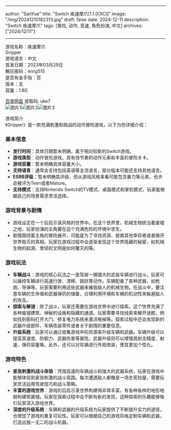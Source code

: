 
---
author: "SanYue"
title: "Switch 疾速摩爪[1.1.0|XCI]"
image: "/img/20241210182313.jpg"
draft: false
date: 2024-12-11
description: "Switch 疾速摩爪"
tags: [冒险, 动作, 竞速, 角色扮演, 中文]
archives: ["2024/12/11"]

---

游戏名称：疾速摩爪   
Gripper    
游戏语言：中文  
首发日期：2023年03月29日  
解压密码：wing515  
是否有金手指：否  
版本：无   
容量：1.8G

[百度网盘](https://pan.baidu.com/s/1vU__QZSHnI-B45h-goOioQ) 提取码: uke7  
![图片1](/img/6ef4d9.jpg)![图片2](/img/d9fa32.jpg)![图片3](/img/8bff6f.jpg)  

游戏简介  
《Gripper》是一款充满刺激和挑战的动作冒险游戏，以下为你详细介绍：

### 基本信息
- **发行时间**：具体日期暂未明确，属于相对较新的Switch游戏。
- **游戏类型**：动作冒险游戏，具有快节奏的动作元素和丰富的冒险关卡。
- **游戏容量**：暂未明确具体容量大小。
- **支持语言**：通常会支持包括英语等主流语言，部分版本可能还支持其他语言。
- **ESRB评级**：暂未明确其评级，但从游戏风格来看可能包含暴力等元素，也许会被评为Teen或者Mature。
- **支持模式**：支持Nintendo Switch的TV模式、桌面模式和掌机模式，玩家能根据自己的场景需求灵活选择。

### 游戏背景与剧情
- 游戏设定在一个后启示录风格的世界中。在这个世界里，机械生物统治着废墟之地，玩家扮演的主角要在这个充满危险的环境中求生。
- 剧情围绕着主角的冒险展开，可能是为了寻找资源、拯救其他幸存者或者揭开世界毁灭的真相。玩家在游戏过程中会逐渐发现这个世界隐藏的秘密，如机械生物的起源、曾经的文明是如何覆灭的等。

### 游戏玩法
- **车辆战斗**：游戏的核心玩法之一是驾驶一辆强大的武装车辆进行战斗。玩家可以操控车辆进行高速行驶、漂移、跳跃等动作。车辆配备了各种武器，如枪炮、导弹等，玩家需要利用这些武器来摧毁敌人的机械生物。在战斗中，要注意车辆的生命值和武器弹药的储备，合理利用环境和车辆的机动性来躲避敌人的攻击。
- **探索与解谜**：除了战斗，玩家还需要在游戏世界中进行探索。这个世界充满了各种废墟建筑、神秘的设施和隐藏的通道。玩家需要寻找线索来解开谜题，例如找到密码打开大门、修复电力系统来激活电梯等。探索过程中还会发现新的武器升级部件、车辆改装零件或者关于剧情的重要信息。
- **升级系统**：玩家可以通过收集游戏中的资源来升级车辆和武器。车辆升级可以提高其速度、防御力、武器伤害等属性。武器升级则可以增强其射击精度、射速、弹药容量等。此外，还可以对车辆进行外观改装，使其更加个性化。

### 游戏特色
- **紧张刺激的战斗体验**：凭借高速的车辆战斗和强大的武器系统，玩家在游戏中能够体验到紧张刺激的战斗氛围。每次遭遇敌人都像是一场生死较量，需要玩家灵活运用驾驶技巧和战斗策略。
- **丰富的游戏世界**：游戏的后启示录世界构建得非常丰富，有各种各样的地形地貌和建筑废墟。玩家在探索过程中会不断有新的发现，这种探索的乐趣能够吸引玩家深入游戏世界。
- **深度的升级系统**：车辆和武器的升级系统为玩家提供了不断提升实力的途径，也增加了游戏的重复可玩性。玩家可以根据自己的游戏风格定制车辆和武器，打造出独一无二的战斗机器。
